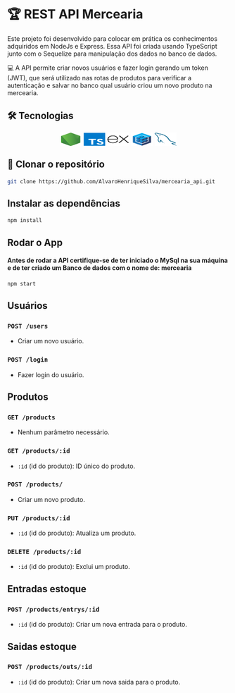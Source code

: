 # 🏆 REST API Mercearia

Este projeto foi desenvolvido para colocar em prática os conhecimentos adquiridos em NodeJs e Express. Essa API foi criada usando TypeScript junto com o Sequelize para manipulação dos dados no banco de dados.

💻 A API permite criar novos usuários e fazer login gerando um token (JWT), que será utilizado nas rotas de produtos para verificar a autenticação e salvar no banco qual usuário criou um novo produto na mercearia.

## 🛠️ Tecnologias
<p align="center">
  <img align="center" height="30" width="50" alt="html-icon" src="https://github.com/devicons/devicon/blob/master/icons/nodejs/nodejs-original.svg">
  <img align="center" height="30" width="50" alt="html-icon" src="https://github.com/devicons/devicon/blob/master/icons/typescript/typescript-original.svg">

  <img align="center" height="30" width="50" alt="html-icon" src="https://github.com/devicons/devicon/blob/master/icons/express/express-original.svg">
  <img align="center" height="30" width="50" alt="html-icon" src="https://github.com/devicons/devicon/blob/master/icons/sequelize/sequelize-original.svg">
  
  <img align="center" height="30" width="50" alt="html-icon" src="https://github.com/devicons/devicon/blob/master/icons/mysql/mysql-original.svg">
</p>


## 🏁 Clonar o repositório
```bash
git clone https://github.com/AlvaroHenriqueSilva/mercearia_api.git
````
## Instalar as dependências
```bash
npm install
````
## Rodar o App
#### Antes de rodar a API certifique-se de ter iniciado o MySql na sua máquina e de ter criado um Banco de dados com o nome de: mercearia

```bash
npm start
````

## Usuários

### `POST /users`

- Criar um novo usuário.

### `POST /login`

- Fazer login do usuário.


## Produtos

### `GET /products`

- Nenhum parâmetro necessário.


### `GET /products/:id`

- `:id` (id do produto): ID único do produto.

### `POST /products/`

- Criar um novo produto.

### `PUT /products/:id`

- `:id` (id do produto): Atualiza um produto.

### `DELETE /products/:id`

- `:id` (id do produto): Exclui um produto.

## Entradas estoque

### `POST /products/entrys/:id`

- `:id` (id do produto): Criar um nova entrada para o produto.

## Saidas estoque

### `POST /products/outs/:id`

- `:id` (id do produto):  Criar um nova saida para o produto.